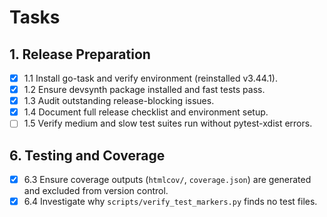 # Tasks

## 1. Release Preparation
- [x] 1.1 Install go-task and verify environment (reinstalled v3.44.1).
- [x] 1.2 Ensure devsynth package installed and fast tests pass.
- [x] 1.3 Audit outstanding release-blocking issues.
- [x] 1.4 Document full release checklist and environment setup.
- [ ] 1.5 Verify medium and slow test suites run without pytest-xdist errors.

## 6. Testing and Coverage
- [x] 6.3 Ensure coverage outputs (`htmlcov/`, `coverage.json`) are generated and excluded from version control.
- [x] 6.4 Investigate why `scripts/verify_test_markers.py` finds no test files.
